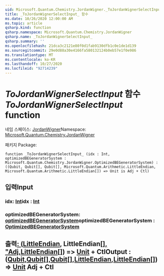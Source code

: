 ```yaml
---
uid: Microsoft.Quantum.Chemistry.JordanWigner._ToJordanWignerSelectInput_
title: _ToJordanWignerSelectInput_ 함수
ms.date: 10/26/2020 12:00:00 AM
ms.topic: article
qsharp.kind: function
qsharp.namespace: Microsoft.Quantum.Chemistry.JordanWigner
qsharp.name: _ToJordanWignerSelectInput_
qsharp.summary: ''
ms.openlocfilehash: 21dca3c2121e80f0d1fab9130dfb1c0e1de1d139
ms.sourcegitcommit: 29e0d88a30e4166fa580132124b0eb57e1f0e986
ms.translationtype: MT
ms.contentlocale: ko-KR
ms.lasthandoff: 10/27/2020
ms.locfileid: "92714239"
---
```

# <a name="_tojordanwignerselectinput_-function"></a><span data-ttu-id="1e8cd-102">_ToJordanWignerSelectInput_ 함수</span><span class="sxs-lookup"><span data-stu-id="1e8cd-102">_ToJordanWignerSelectInput_ function</span></span>

<span data-ttu-id="1e8cd-103">네임 스페이스: [JordanWigner](xref:Microsoft.Quantum.Chemistry.JordanWigner)</span><span class="sxs-lookup"><span data-stu-id="1e8cd-103">Namespace: [Microsoft.Quantum.Chemistry.JordanWigner](xref:Microsoft.Quantum.Chemistry.JordanWigner)</span></span>

<span data-ttu-id="1e8cd-104">패키지 [](https://nuget.org/packages/)</span><span class="sxs-lookup"><span data-stu-id="1e8cd-104">Package: [](https://nuget.org/packages/)</span></span>




```qsharp
function _ToJordanWignerSelectInput_ (idx : Int, optimizedBEGeneratorSystem : Microsoft.Quantum.Chemistry.JordanWigner.OptimizedBEGeneratorSystem) : ((Qubit, Qubit[], Qubit[], Microsoft.Quantum.Arithmetic.LittleEndian, Microsoft.Quantum.Arithmetic.LittleEndian[]) => Unit is Adj + Ctl)
```


## <a name="input"></a><span data-ttu-id="1e8cd-105">입력</span><span class="sxs-lookup"><span data-stu-id="1e8cd-105">Input</span></span>

### <a name="idx--int"></a><span data-ttu-id="1e8cd-106">idx: [Int](xref:microsoft.quantum.lang-ref.int)</span><span class="sxs-lookup"><span data-stu-id="1e8cd-106">idx : [Int](xref:microsoft.quantum.lang-ref.int)</span></span>




### <a name="optimizedbegeneratorsystem--optimizedbegeneratorsystem"></a><span data-ttu-id="1e8cd-107">optimizedBEGeneratorSystem: [optimizedBEGeneratorSystem](xref:Microsoft.Quantum.Chemistry.JordanWigner.OptimizedBEGeneratorSystem)</span><span class="sxs-lookup"><span data-stu-id="1e8cd-107">optimizedBEGeneratorSystem : [OptimizedBEGeneratorSystem](xref:Microsoft.Quantum.Chemistry.JordanWigner.OptimizedBEGeneratorSystem)</span></span>





## <a name="output--qubitqubitqubitlittleendianlittleendian--unit-adj--ctl"></a><span data-ttu-id="1e8cd-108">출력[: (](xref:microsoft.quantum.lang-ref.qubit)[LittleEndian](xref:Microsoft.Quantum.Arithmetic.LittleEndian), LittleEndian[[]](xref:microsoft.quantum.lang-ref.qubit)[, "Adj,](xref:microsoft.quantum.lang-ref.qubit)[LittleEndian](xref:Microsoft.Quantum.Arithmetic.LittleEndian)[]) => [Unit](xref:microsoft.quantum.lang-ref.unit) + Ctl</span><span class="sxs-lookup"><span data-stu-id="1e8cd-108">Output : ([Qubit](xref:microsoft.quantum.lang-ref.qubit),[Qubit](xref:microsoft.quantum.lang-ref.qubit)[],[Qubit](xref:microsoft.quantum.lang-ref.qubit)[],[LittleEndian](xref:Microsoft.Quantum.Arithmetic.LittleEndian),[LittleEndian](xref:Microsoft.Quantum.Arithmetic.LittleEndian)[]) => [Unit](xref:microsoft.quantum.lang-ref.unit) Adj + Ctl</span></span>

